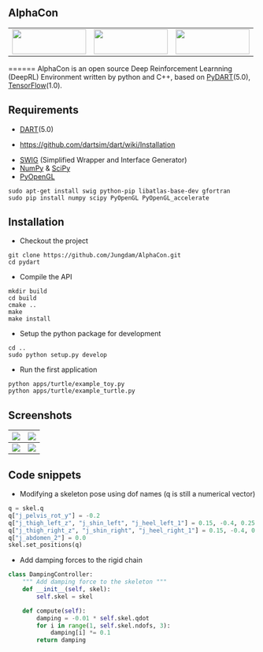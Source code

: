 ## AlphaCon

<table>
<tr>
<td>  
  <img src="https://github.com/dartsim/dart/raw/master/doxygen/DART%20logo.png" width="150" height="50" />
</td>
<td>
  <img src="https://www.python.org/static/community_logos/python-logo.png" width="150" height="50" />
</td>
<td>  
  <img src="https://avatars2.githubusercontent.com/u/15658638?v=3&s=200" width="150" height="50" />
</td>
</tr>
</table>

======
AlphaCon is an open source Deep Reinforcement Learnning (DeepRL) Environment written by python and C++, based on [PyDART](https://github.com/sehoonha/pydart)(5.0), [TensorFlow](https://github.com/tensorflow)(1.0).

## Requirements
- [DART](https://github.com/dartsim/dart)(5.0)
 + https://github.com/dartsim/dart/wiki/Installation
- [SWIG](http://www.swig.org/) (Simplified Wrapper and Interface Generator)
- [NumPy](http://www.numpy.org/) & [SciPy](http://www.scipy.org/)
- [PyOpenGL](http://pyopengl.sourceforge.net/) 
```
sudo apt-get install swig python-pip libatlas-base-dev gfortran 
sudo pip install numpy scipy PyOpenGL PyOpenGL_accelerate
```

## Installation
- Checkout the project
```
git clone https://github.com/Jungdam/AlphaCon.git
cd pydart
```
- Compile the API
```
mkdir build
cd build
cmake ..
make
make install
```
- Setup the python package for development
```
cd ..
sudo python setup.py develop
```
- Run the first application
```
python apps/turtle/example_toy.py
python apps/turtle/example_turtle.py
```

## Screenshots
|![](https://github.com/sehoonha/pydart/blob/master/data/images/frame_bipedjump.png)|![](https://github.com/sehoonha/pydart/blob/master/data/images/frame_bipedstand.png)|
|---|---|
|![](https://github.com/sehoonha/pydart/blob/master/data/images/frame_rigidchain.png)|![](https://github.com/sehoonha/pydart/blob/master/data/images/frame_softbodies.png)|

## Code snippets
- Modifying a skeleton pose using dof names (q is still a numerical vector)
```python
q = skel.q
q["j_pelvis_rot_y"] = -0.2
q["j_thigh_left_z", "j_shin_left", "j_heel_left_1"] = 0.15, -0.4, 0.25
q["j_thigh_right_z", "j_shin_right", "j_heel_right_1"] = 0.15, -0.4, 0.25
q["j_abdomen_2"] = 0.0
skel.set_positions(q)
```
- Add damping forces to the rigid chain
```python
class DampingController:
    """ Add damping force to the skeleton """
    def __init__(self, skel):
        self.skel = skel

    def compute(self):
        damping = -0.01 * self.skel.qdot
        for i in range(1, self.skel.ndofs, 3):
            damping[i] *= 0.1
        return damping
```